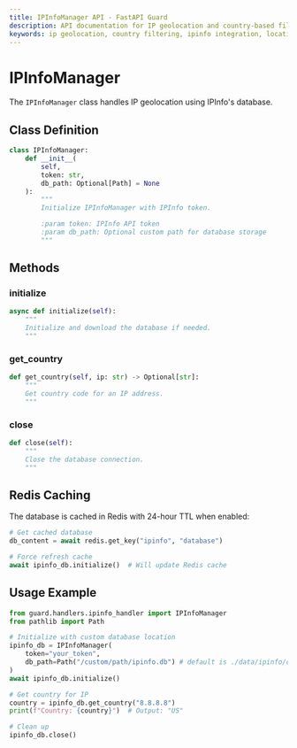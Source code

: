 ```yaml
---
title: IPInfoManager API - FastAPI Guard
description: API documentation for IP geolocation and country-based filtering using IPInfo's database
keywords: ip geolocation, country filtering, ipinfo integration, location detection
---
```


# IPInfoManager

The `IPInfoManager` class handles IP geolocation using IPInfo's database.

## Class Definition

```python
class IPInfoManager:
    def __init__(
        self,
        token: str,
        db_path: Optional[Path] = None
    ):
        """
        Initialize IPInfoManager with IPInfo token.

        :param token: IPInfo API token
        :param db_path: Optional custom path for database storage
        """
```

## Methods

### initialize

```python
async def initialize(self):
    """
    Initialize and download the database if needed.
    """
```

### get_country

```python
def get_country(self, ip: str) -> Optional[str]:
    """
    Get country code for an IP address.
    """
```

### close

```python
def close(self):
    """
    Close the database connection.
    """
```

## Redis Caching
The database is cached in Redis with 24-hour TTL when enabled:

```python
# Get cached database
db_content = await redis.get_key("ipinfo", "database")

# Force refresh cache
await ipinfo_db.initialize()  # Will update Redis cache
```

## Usage Example

```python
from guard.handlers.ipinfo_handler import IPInfoManager
from pathlib import Path

# Initialize with custom database location
ipinfo_db = IPInfoManager(
    token="your_token",
    db_path=Path("/custom/path/ipinfo.db") # default is ./data/ipinfo/country_asn.mmdb
)
await ipinfo_db.initialize()

# Get country for IP
country = ipinfo_db.get_country("8.8.8.8")
print(f"Country: {country}")  # Output: "US"

# Clean up
ipinfo_db.close()
```